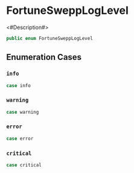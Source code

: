 # FortuneSweppLogLevel

\<\#Description\#\>

``` swift
public enum FortuneSweppLogLevel
```

## Enumeration Cases

### `info`

``` swift
case info
```

### `warning`

``` swift
case warning
```

### `error`

``` swift
case error
```

### `critical`

``` swift
case critical
```

